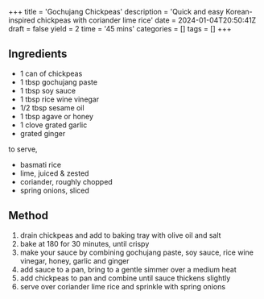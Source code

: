 +++
title = 'Gochujang Chickpeas'
description = 'Quick and easy Korean-inspired chickpeas with coriander lime rice'
date = 2024-01-04T20:50:41Z
draft = false
yield = 2
time = '45 mins'
categories = []
tags = []
+++

## Ingredients

- 1 can of chickpeas
- 1 tbsp gochujang paste
- 1 tbsp soy sauce
- 1 tbsp rice wine vinegar
- 1/2 tbsp sesame oil
- 1 tbsp agave or honey
- 1 clove grated garlic
- grated ginger

to serve,

- basmati rice
- lime, juiced & zested
- coriander, roughly chopped
- spring onions, sliced

## Method

1. drain chickpeas and add to baking tray with olive oil and salt
1. bake at 180 for 30 minutes, until crispy
1. make your sauce by combining gochujang paste, soy sauce, rice wine vinegar, honey, garlic and ginger
1. add sauce to a pan, bring to a gentle simmer over a medium heat
1. add chickpeas to pan and combine until sauce thickens slightly
1. serve over coriander lime rice and sprinkle with spring onions
